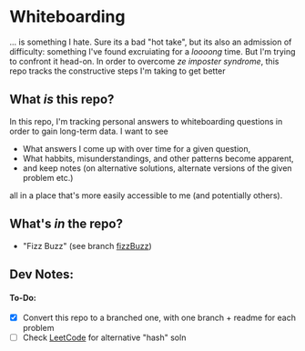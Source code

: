 ﻿# Whiteboarding

... is something I hate. Sure its a bad "hot take", but its also an admission of difficulty: something I've found excruiating for a _loooong_ time. But I'm trying to confront it head-on. In order to overcome _ze imposter syndrome_, this repo tracks the constructive steps I'm taking to get better

## What _is_ this repo?

In this repo, I'm tracking personal answers to whiteboarding questions in order to gain long-term data. I want to see

- What answers I come up with over time for a given question,
- What habbits, misunderstandings, and other patterns become apparent,
- and keep notes (on alternative solutions, alternate versions of the given problem etc.)

all in a place that's more easily accessible to me (and potentially others).

## What's _in_ the repo?

- "Fizz Buzz" (see branch [fizzBuzz](https://github.com/sou7hernsaint/whiteboarding/tree/fizzBuzz))

## Dev Notes:

#### To-Do:

- [x] Convert this repo to a branched one, with one branch + readme for each problem
- [ ] Check [LeetCode](https://leetcode.com/problems/fizz-buzz/solution/) for alternative "hash" soln
